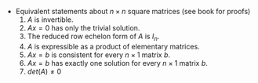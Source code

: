 - Equivalent statements about $n \times n$ square matrices (see book for proofs)
	1. $A$ is invertible.
	2. $Ax = 0$ has only the trivial solution.
	3. The reduced row echelon form of $A$ is $I_n$.
	4. $A$ is expressible as a product of elementary matrices.
	5. $Ax = b$ is consistent for every $n \times 1$ matrix $b$.
	6. $Ax = b$ has exactly one solution for every $n \times 1$ matrix $b$.
	7. $det(A) \neq 0$